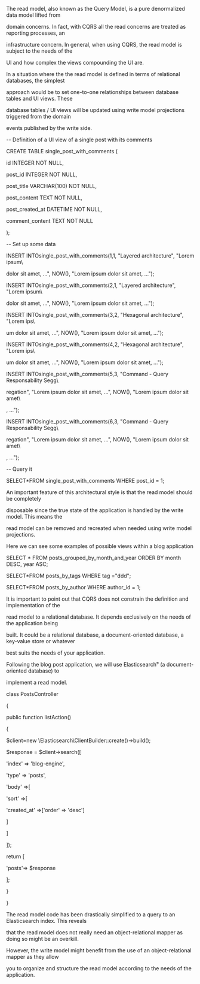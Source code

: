 The read model, also known as the Query Model, is a pure denormalized data model lifted from

domain concerns. In fact, with CQRS all the read concerns are treated as reporting processes, an

infrastructure concern. In general, when using CQRS, the read model is subject to the needs of the

UI and how complex the views compounding the UI are.

In a situation where the the read model is defined in terms of relational databases, the simplest

approach would be to set one-to-one relationships between database tables and UI views. These

database tables / UI views will be updated using write model projections triggered from the domain

events published by the write side.

-- Definition of a UI view of a single post with its comments

CREATE TABLE single\_post\_with\_comments \(

id INTEGER NOT NULL,

post\_id INTEGER NOT NULL,

post\_title VARCHAR\(100\) NOT NULL,

post\_content TEXT NOT NULL,

post\_created\_at DATETIME NOT NULL,

comment\_content TEXT NOT NULL

\);

-- Set up some data

INSERT INTOsingle\_post\_with\_comments\(1,1, "Layered architecture", "Lorem ipsum\

dolor sit amet, ...", NOW\(\), "Lorem ipsum dolor sit amet, ..."\);

INSERT INTOsingle\_post\_with\_comments\(2,1, "Layered architecture", "Lorem ipsum\

dolor sit amet, ...", NOW\(\), "Lorem ipsum dolor sit amet, ..."\);

INSERT INTOsingle\_post\_with\_comments\(3,2, "Hexagonal architecture", "Lorem ips\

um dolor sit amet, ...", NOW\(\), "Lorem ipsum dolor sit amet, ..."\);

INSERT INTOsingle\_post\_with\_comments\(4,2, "Hexagonal architecture", "Lorem ips\

um dolor sit amet, ...", NOW\(\), "Lorem ipsum dolor sit amet, ..."\);

INSERT INTOsingle\_post\_with\_comments\(5,3, "Command - Query Responsability Segg\

regation", "Lorem ipsum dolor sit amet, ...", NOW\(\), "Lorem ipsum dolor sit amet\

, ..."\);

INSERT INTOsingle\_post\_with\_comments\(6,3, "Command - Query Responsability Segg\

regation", "Lorem ipsum dolor sit amet, ...", NOW\(\), "Lorem ipsum dolor sit amet\

, ..."\);

-- Query it

SELECT\*FROM single\_post\_with\_comments WHERE post\_id = 1;

An important feature of this architectural style is that the read model should be completely

disposable since the true state of the application is handled by the write model. This means the

read model can be removed and recreated when needed using write model projections.

Here we can see some examples of possible views within a blog application

SELECT \* FROM posts\_grouped\_by\_month\_and\_year ORDER BY month DESC, year ASC;

SELECT\*FROM posts\_by\_tags WHERE tag ="ddd";

SELECT\*FROM posts\_by\_author WHERE author\_id = 1;

It is important to point out that CQRS does not constrain the definition and implementation of the

read model to a relational database. It depends exclusively on the needs of the application being

built. It could be a relational database, a document-oriented database, a key-value store or whatever

best suits the needs of your application.

Following the blog post application, we will use Elasticsearch⁹ \(a document-oriented database\) to

implement a read model.

class PostsController

{

public function listAction\(\)

{

$client=new \Elasticsearch\ClientBuilder::create\(\)-&gt;build\(\);

$response = $client-&gt;search\(\[

'index' =&gt; 'blog-engine',

'type' =&gt; 'posts',

'body' =&gt;\[

'sort' =&gt;\[

'created\_at' =&gt;\['order' =&gt; 'desc'\]

\]

\]

\]\);

return \[

'posts'=&gt; $response

\];

}

}

The read model code has been drastically simplified to a query to an Elasticsearch index. This reveals

that the read model does not really need an object-relational mapper as doing so might be an overkill.

However, the write model might benefit from the use of an object-relational mapper as they allow

you to organize and structure the read model according to the needs of the application.





